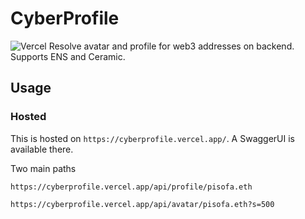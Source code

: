 # CyberProfile
![Vercel](https://therealsujitk-vercel-badge.vercel.app/?app=cyberprofile)
Resolve avatar and profile for web3 addresses on backend. Supports ENS and Ceramic.

## Usage

### Hosted
This is hosted on `https://cyberprofile.vercel.app/`. A SwaggerUI is available there.

Two main paths
```
https://cyberprofile.vercel.app/api/profile/pisofa.eth
```
```
https://cyberprofile.vercel.app/api/avatar/pisofa.eth?s=500
```